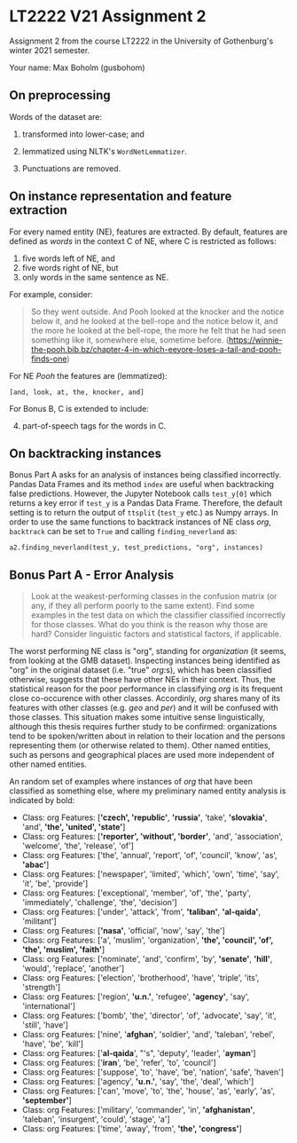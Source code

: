 # LT2222 V21 Assignment 2

Assignment 2 from the course LT2222 in the University of Gothenburg's winter 2021 semester.

Your name: Max Boholm (gusbohom)

## On preprocessing
Words of the dataset are:
1. transformed into lower-case; and
2. lemmatized using NLTK's `WordNetLemmatizer`. 

3. Punctuations are removed. 

## On instance representation and feature extraction
For every named entity (NE), features are extracted. By default, features are defined as *words* in the context C of NE, where C is restricted as follows:

1. five words left of NE, and
2. five words right of NE, but
3. only words in the same sentence as NE.

For example, consider:

> So they went outside. And Pooh looked at the knocker and the notice below it, and he looked at the bell-rope and the notice below it, and the more he looked at the bell-rope, the more he felt that he had seen something like it, somewhere else, sometime before.
> (https://winnie-the-pooh.bib.bz/chapter-4-in-which-eeyore-loses-a-tail-and-pooh-finds-one)

For NE *Pooh* the features are (lemmatized):

    [and, look, at, the, knocker, and]

For Bonus B, C is extended to include:

4. part-of-speech tags for the words in C.

## On backtracking instances
Bonus Part A asks for an analysis of instances being classified incorrectly. Pandas Data Frames and its method `index` are useful when backtracking false predictions. However, the Jupyter Notebook calls `test_y[0]` which returns a key error if `test_y` is a Pandas Data Frame. Therefore, the default setting is to return the output of `ttsplit` (`test_y` etc.) as Numpy arrays. In order to use the same functions to backtrack instances of NE class *org*, `backtrack` can be set to `True` and calling `finding_neverland` as: 

    a2.finding_neverland(test_y, test_predictions, "org", instances)

## Bonus Part A - Error Analysis 
> Look at the weakest-performing classes in the confusion matrix (or any, if they all perform poorly to the same extent). Find some examples in the test data on which the classifier classified incorrectly for those classes. What do you think is the reason why those are hard? Consider linguistic factors and statistical factors, if applicable.

The worst performing NE class is "org", standing for *organization* (it seems, from looking at the GMB dataset). Inspecting instances being identified as "org" in the original dataset (i.e. "true" *org*:s), which has been classified otherwise, suggests that these have other NEs in their context. Thus, the statistical reason for the poor performance in classifying *org* is its frequent close co-occurence with other classes. Accordinly, *org* shares many of its features with other classes (e.g. *geo* and *per*) and it will be confused with those classes. This situation makes some intuitive sense linguistically, although this thesis requires further study to be confirmed: organizations tend to be spoken/written about in relation to their location and the persons representing them (or otherwise related to them). Other named entities, such as persons and geographical places are used more independent of other named entities. 

An random set of examples where instances of *org* that have been classified as something else, where my preliminary named entity analysis is indicated by bold:

* Class: org Features: [**'czech', 'republic'**, **'russia'**, 'take', **'slovakia'**, 'and', **'the', 'united', 'state'**]
* Class: org Features: [**'reporter', 'without', 'border'**, 'and', 'association', 'welcome', 'the', 'release', 'of']
* Class: org Features: ['the', 'annual', 'report', 'of', 'council', 'know', 'as', **'abac'**]
* Class: org Features: ['newspaper', 'limited', 'which', 'own', 'time', 'say', 'it', 'be', 'provide']
* Class: org Features: ['exceptional', 'member', 'of', 'the', 'party', 'immediately', 'challenge', 'the', 'decision']
* Class: org Features: ['under', 'attack', 'from', **'taliban'**, **'al-qaida'**, 'militant']
* Class: org Features: [**'nasa'**, 'official', 'now', 'say', 'the']
* Class: org Features: ['a', 'muslim', 'organization', **'the', 'council', 'of', 'the', 'muslim', 'faith'**]
* Class: org Features: ['nominate', 'and', 'confirm', 'by', **'senate'**, **'hill'**, 'would', 'replace', 'another']
* Class: org Features: ['election', 'brotherhood', 'have', 'triple', 'its', 'strength']
* Class: org Features: ['region', **'u.n.'**, 'refugee', **'agency'**, 'say', 'international']
* Class: org Features: ['bomb', 'the', 'director', 'of', 'advocate', 'say', 'it', 'still', 'have']
* Class: org Features: ['nine', '**afghan**', 'soldier', 'and', 'taleban', 'rebel', 'have', 'be', 'kill']
* Class: org Features: ['**al-qaida**', "'s", 'deputy', 'leader', '**ayman**']
* Class: org Features: ['**iran**', 'be', 'refer', 'to', 'council']
* Class: org Features: ['suppose', 'to', 'have', 'be', 'nation', 'safe', 'haven']
* Class: org Features: ['agency', **'u.n.'**, 'say', 'the', 'deal', 'which']
* Class: org Features: ['can', 'move', 'to', 'the', 'house', 'as', 'early', 'as', **'september'**]
* Class: org Features: ['military', 'commander', 'in', **'afghanistan'**, 'taleban', 'insurgent', 'could', 'stage', 'a']
* Class: org Features: ['time', 'away', 'from', **'the', 'congress'**]
